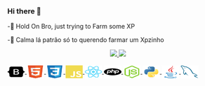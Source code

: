 ### Hi there 👋
-🍙 Hold On Bro, just trying to Farm some XP

-🍙 Calma lá patrão só to querendo farmar um Xpzinho

<div align="center">
  <a href="https://github.com/eduzim-apex">
  <img height="180em" src="https://github-readme-stats.vercel.app/api?username=eduzim-apex&show_icons=true&theme=dark&include_all_commits=true&count_private=true"/>
  <img height="150em" src="https://github-readme-stats.vercel.app/api/top-langs/?username=eduzim-apex&layout=compact&langs_count=7&theme=dark"/>
</div>

<div style="display: inline_block"><br>
  <img align="center" alt="Biel-BOOTSTRAP" height="30" width="40" src="https://raw.githubusercontent.com/devicons/devicon/master/icons/bootstrap/bootstrap-plain.svg">
  <img align="center" alt="Biel-HTML" height="30" width="40" src="https://raw.githubusercontent.com/devicons/devicon/master/icons/html5/html5-original.svg">
  <img align="center" alt="Biel-CSS" height="30" width="40" src="https://raw.githubusercontent.com/devicons/devicon/master/icons/css3/css3-original.svg">
  <img align="center" alt="Biel-PHP" height="30" width="40" src="https://raw.githubusercontent.com/devicons/devicon/master/icons/javascript/javascript-plain.svg">
   <img align="center" alt="Biel-REACT" height="30" width="40" src="https://raw.githubusercontent.com/devicons/devicon/master/icons/react/react-original.svg">
  <img align="center" alt="Biel-Java" height="30" width="40" src="https://raw.githubusercontent.com/devicons/devicon/master/icons/php/php-plain.svg">
  <img align="center" alt="Biel-nodejs" height="30" width="40" src="https://raw.githubusercontent.com/devicons/devicon/master/icons/nodejs/nodejs-original.svg">
  <img align="center" alt="Biel-Python" height="30" width="40" src="https://raw.githubusercontent.com/devicons/devicon/master/icons/python/python-original.svg">
  <img align="center" alt="Biel-Java" height="30" width="40" src="https://raw.githubusercontent.com/devicons/devicon/master/icons/java/java-original.svg">
  <img align="center" alt="Biel-mySQL" height="30" width="40" src="https://raw.githubusercontent.com/devicons/devicon/master/icons/mysql/mysql-original.svg">
</div>
 
  ##
 
<div> 

 
</div>
